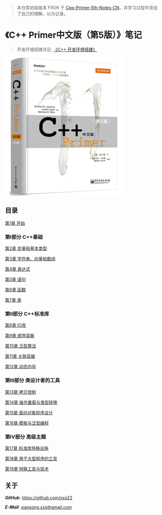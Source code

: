 > 本仓库初始版本 FROK 于 [Cpp-Primer-5th-Notes-CN](https://github.com/czs108/Cpp-Primer-5th-Notes-CN)，并学习过程中添加了自己的理解，以为记录。

# 《C++ Primer中文版（第5版）》笔记

> 开发环境搭建详见: [《C++ 开发环境搭建》](DevBuild.md)

![Cover](/images/Cover.png)

## 目录

[第1章 开始](/Chap01:Getting%20Started)

### 第I部分 C++基础

[第2章 变量和基本类型](/Chap02:Variables%20and%20Basic%20Types)

[第3章 字符串、向量和数组](/Chap03:Strings%2C%20Vectors%2C%20and%20Arrays)

[第4章 表达式](/Chap04:Expressions)

[第5章 语句](/Chap05:Statements)

[第6章 函数](/Chap06:Functions)

[第7章 类](/Chap07:Classes)

### 第II部分 C++标准库

[第8章 IO库](/Chap08:The%20IO%20Library)

[第9章 顺序容器](/Chap09:Sequential%20Containers)

[第10章 泛型算法](/Chap10:Generic%20Algorithms)

[第11章 关联容器](/Chap1111Associative%20Containers)

[第12章 动态内存](/Chap12:Dynamic%20Memory)

### 第III部分 类设计者的工具

[第13章 拷贝控制](/Chap13:Copy%20Control)

[第14章 操作重载与类型转换](/Chap14:Overloaded%20Operations%20and%20Conversions)

[第15章 面向对象程序设计](/Chap15:Object-Oriented%20Programming)

[第16章 模板与泛型编程](/Chap16:Templates%20and%20Generic%20Programming)

### 第IV部分 高级主题

[第17章 标准库特殊设施](/Chap17:Specialized%20Library%20Facilities)

[第18章 用于大型程序的工具](/Chap18:Tools%20for%20Large%20Programs)

[第19章 特殊工具与技术](/Chap19:Specialized%20Tools%20and%20Techniques)

## 关于

***GitHub***: https://github.com/xxs22

***E-Mail***: xiansong.xxs@gmail.com
